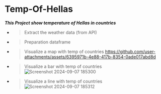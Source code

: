 # Temp-Of-Hellas
**_This Project show temperature of Hellas in countries_**

- > Extract the weather data (from API)
- > Preparation dataframe

- > Visualize a map with temp of countries
https://github.com/user-attachments/assets/6395971b-4e88-417b-8354-0ade017abd8d

- > Visualize a bar with temp of countries
  ![Screenshot 2024-09-07 185300](https://github.com/user-attachments/assets/64156575-5330-42b8-bf38-fec9204880a4)

- > Visualize a line with temp of countries
  ![Screenshot 2024-09-07 185312](https://github.com/user-attachments/assets/2fc1ba7a-9127-41ad-8ea1-b4f71c52da52)
